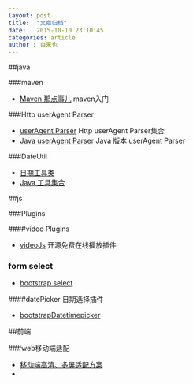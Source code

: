 ```yaml
---
layout: post
title:  "文章归档"
date:   2015-10-10 23:10:45
categories: article
author : 自来也
---
```


##java

###maven
- [Maven 那点事儿](http://my.oschina.net/huangyong/blog/194583) maven入门

###Http userAgent Parser
- [userAgent Parser](https://github.com/ua-parser) Http userAgent Parser集合
- [Java userAgent Parser](https://github.com/HaraldWalker/user-agent-utils/tree/master) Java 版本 userAgent Parser

###DateUtil
- [日期工具类](http://dylanxu.iteye.com/blog/1450069) 
- [Java 工具集合](https://github.com/looly/common-tools)


##js

###Plugins

####video Plugins

- [videoJs](https://github.com/videojs/video.js) 开源免费在线播放插件

### form select
- [bootstrap select](http://silviomoreto.github.io/bootstrap-select/)

####datePicker 日期选择插件

- [bootstrapDatetimepicker](http://www.bootcss.com/p/bootstrap-datetimepicker/index.htm)

##前端

###web移动端适配
- [移动端高清、多屏适配方案](http://www.html-js.com/article/Mobile-terminal-H5-mobile-terminal-HD-multi-screen-adaptation-scheme%203041)
- 

